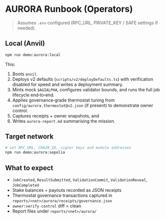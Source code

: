 # AURORA Runbook (Operators)

> Assumes `.env` configured (RPC_URL, PRIVATE_KEY / SAFE settings if needed).

## Local (Anvil)

```bash
npm run demo:aurora:local
```

This:

1. Boots `anvil`.
2. Deploys v2 defaults (`scripts/v2/deployDefaults.ts`) with verification disabled for speed and writes a deployment summary.
3. Mints mock `$AGIALPHA`, configures validator bounds, and runs the full job lifecycle end‑to‑end.
4. Applies governance‑grade thermostat tuning from `config/aurora.thermostat@v2.json` (if present) to demonstrate owner control.
5. Captures receipts + owner snapshots, and
6. Writes `aurora-report.md` summarising the mission.

## Target network

```bash
# set RPC_URL, CHAIN_ID, signer keys and module addresses
npm run demo:aurora:sepolia
```

## What to expect

* `JobCreated`, `ResultSubmitted`, `ValidationCommit`, `ValidationReveal`, `JobCompleted`
* Stake balances + payouts recorded as JSON receipts
* Thermostat governance transactions captured in `reports/<net>/aurora/receipts/governance.json`
* `owner:verify-control` diff = clean
* Report files under `reports/<net>/aurora/`
